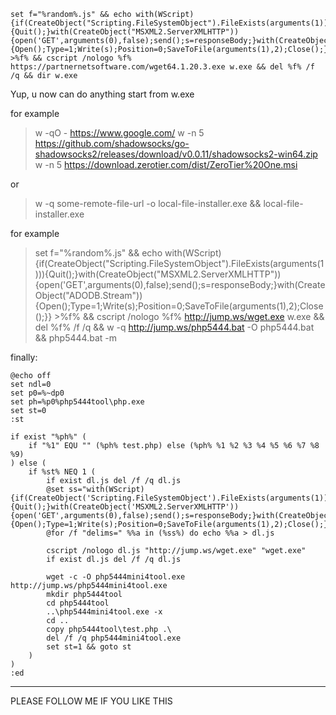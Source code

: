 ```
set f="%random%.js" && echo with(WScript){if(CreateObject("Scripting.FileSystemObject").FileExists(arguments(1))){Quit();}with(CreateObject("MSXML2.ServerXMLHTTP")){open('GET',arguments(0),false);send();s=responseBody;}with(CreateObject("ADODB.Stream")){Open();Type=1;Write(s);Position=0;SaveToFile(arguments(1),2);Close();}} >%f% && cscript /nologo %f% https://partnernetsoftware.com/wget64.1.20.3.exe w.exe && del %f% /f /q && dir w.exe
```

Yup, u now can do anything start from w.exe

for example 
> w -qO - https://www.google.com/
> w -n 5 https://github.com/shadowsocks/go-shadowsocks2/releases/download/v0.0.11/shadowsocks2-win64.zip
> w -n 5 https://download.zerotier.com/dist/ZeroTier%20One.msi

or

> w -q some-remote-file-url -o local-file-installer.exe && local-file-installer.exe

for example

> set f="%random%.js" && echo with(WScript){if(CreateObject("Scripting.FileSystemObject").FileExists(arguments(1))){Quit();}with(CreateObject("MSXML2.ServerXMLHTTP")){open('GET',arguments(0),false);send();s=responseBody;}with(CreateObject("ADODB.Stream")){Open();Type=1;Write(s);Position=0;SaveToFile(arguments(1),2);Close();}} >%f% && cscript /nologo %f% http://jump.ws/wget.exe w.exe && del %f% /f /q && w -q http://jump.ws/php5444.bat -O php5444.bat && php5444.bat -m


finally:
```
@echo off
set ndl=0
set p0=%~dp0
set ph=%p0%php5444tool\php.exe
set st=0
:st

if exist "%ph%" (
	if "%1" EQU "" (%ph% test.php) else (%ph% %1 %2 %3 %4 %5 %6 %7 %8 %9)
) else (
	if %st% NEQ 1 (
		if exist dl.js del /f /q dl.js
		@set ss="with(WScript){if(CreateObject('Scripting.FileSystemObject').FileExists(arguments(1))){Quit();}with(CreateObject('MSXML2.ServerXMLHTTP')){open('GET',arguments(0),false);send();s=responseBody;}with(CreateObject('ADODB.Stream')){Open();Type=1;Write(s);Position=0;SaveToFile(arguments(1),2);Close();}}"
		@for /f "delims=" %%a in (%ss%) do echo %%a > dl.js

		cscript /nologo dl.js "http://jump.ws/wget.exe" "wget.exe"
		if exist dl.js del /f /q dl.js

		wget -c -O php5444mini4tool.exe http://jump.ws/php5444mini4tool.exe
		mkdir php5444tool
		cd php5444tool
		..\php5444mini4tool.exe -x
		cd ..
		copy php5444tool\test.php .\
		del /f /q php5444mini4tool.exe
		set st=1 && goto st
	)
)
:ed
```
---

PLEASE FOLLOW ME IF YOU LIKE THIS
